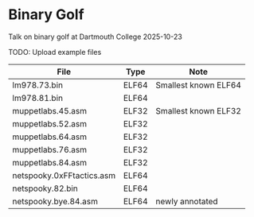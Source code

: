 # Binary Golf

Talk on binary golf at Dartmouth College 2025-10-23

TODO: Upload example files

| File | Type | Note |
|------|------|------|
| lm978.73.bin | ELF64 | Smallest known ELF64 | 
| lm978.81.bin | ELF64 | | 
| muppetlabs.45.asm | ELF32 | Smallest known ELF32 |
| muppetlabs.52.asm | ELF32 | |
| muppetlabs.64.asm | ELF32 | |
| muppetlabs.76.asm | ELF32 | |
| muppetlabs.84.asm | ELF32 | |
| netspooky.0xFFtactics.asm | ELF64 | | 
| netspooky.82.bin | ELF64 | |
| netspooky.bye.84.asm | ELF64 | newly annotated | 
